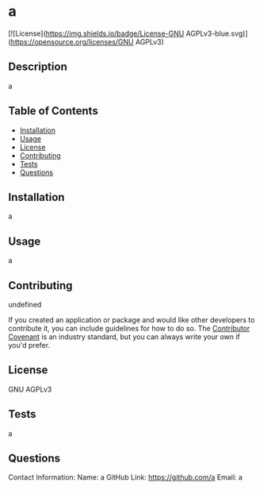 
# a

[![License](https://img.shields.io/badge/License-GNU AGPLv3-blue.svg)](https://opensource.org/licenses/GNU AGPLv3)

## Description
    
a

## Table of Contents

- [Installation](#installation)
- [Usage](#usage) 
- [License](#license)
- [Contributing](#contributing)
- [Tests](#tests)
- [Questions](#questions)


## Installation

a

## Usage

a

## Contributing

undefined

If you created an application or package and would like other developers to contribute it, you can include guidelines for how to do so. The [Contributor Covenant](https://www.contributor-covenant.org/) is an industry standard, but you can always write your own if you'd prefer.

## License

GNU AGPLv3

## Tests

a

## Questions

Contact Information: 
Name: a
GitHub Link: https://github.com/a
Email: a
    